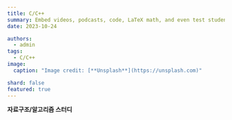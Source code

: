```yaml
---
title: C/C++
summary: Embed videos, podcasts, code, LaTeX math, and even test students!
date: 2023-10-24

authors:
  - admin
tags:
  - C/C++
image:
  caption: "Image credit: [**Unsplash**](https://unsplash.com)"

shard: false
featured: true
---
```



**자료구조/알고리즘 스터디**


